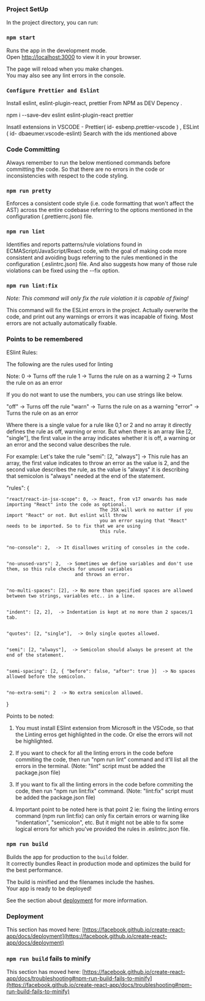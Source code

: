 
### Project SetUp

In the project directory, you can run:

### `npm start`

Runs the app in the development mode.\
Open [http://localhost:3000](http://localhost:3000) to view it in your browser.

The page will reload when you make changes.\
You may also see any lint errors in the console.

### `Configure Prettier and Eslint`

Install eslint, eslint-plugin-react, prettier From NPM as DEV Depency .

npm i --save-dev eslint eslint-plugin-react prettier

Insatll extensions in VSCODE - Prettier( id- esbenp.prettier-vscode ) , ESLint ( id- dbaeumer.vscode-eslint)
Search with the ids mentioned above

### Code Committing

Always remember to run the below mentioned commands before committing the code.
So that there are no errors in the code or inconsistencies with respect to the code styling.

### `npm run pretty`

Enforces a consistent code style (i.e. code formatting that won't affect the AST) across the entire codebase referring to the options mentioned in the configuration (.prettierrc.json) file.

### `npm run lint`

Identifies and reports patterns/rule violations found in ECMAScript/JavaScript/React code, with the
goal of making code more consistent and avoiding bugs referring to the rules mentioned in the
configuration (.eslintrc.json) file. And also suggests how many of those rule violations can be
fixed using the --fix option.

### `npm run lint:fix`

_Note: This command will only fix the rule violation it is capable of fixing!_

This command will fix the ESLint errors in the project. Actually overwrite the code, and print out any warnings or errors it was incapable of fixing. Most errors are not actually automatically fixable.

### Points to be remembered

ESlint Rules:

The following are the rules used for linting

Note:
0 -> Turns off the rule
1 -> Turns the rule on as a warning
2 -> Turns the rule on as an error

If you do not want to use the numbers, you can use strings like below.

"off" -> Turns off the rule
"warn" -> Turns the rule on as a warning
"error" -> Turns the rule on as an error

Where there is a single value for a rule like 0,1 or 2 and no array it directly defines the rule as off, warning or error.
But when there is an array like [2, "single"], the first value in the array indicates whether it is off, a warning
or an error and the second value describes the rule.

For example:
Let's take the rule "semi": [2, "always"] -> This rule has an array, the first value indicates to throw an
error as the value is 2, and the second value describes the rule, as the
value is "always" it is describing that semicolon is "always" needed at the
end of the statement.

"rules": {

    "react/react-in-jsx-scope": 0, -> React, from v17 onwards has made importing "React" into the code as optional.
                                      The JSX will work no matter if you import "React" or not. But eslint will throw
                                      you an error saying that "React" needs to be imported. So to fix that we are using
                                      this rule.


    "no-console": 2,  -> It disallowes writing of consoles in the code.


    "no-unused-vars": 2,  -> Sometimes we define variables and don't use them, so this rule checks for unused variables
                             and throws an error.


    "no-multi-spaces": [2], -> No more than specified spaces are allowed between two strings, variables etc.. in a line.


    "indent": [2, 2],  -> Indentation is kept at no more than 2 spaces/1 tab.


    "quotes": [2, "single"],  -> Only single quotes allowed.


    "semi": [2, "always"],  -> Semicolon should always be present at the end of the statement.


    "semi-spacing": [2, { "before": false, "after": true }]  -> No spaces allowed before the semicolon.


    "no-extra-semi": 2  -> No extra semicolon allowed.

}

Points to be noted:

1. You must install ESlint extension from Microsoft in the VSCode, so that the Linting erros get highlighted in the code.
   Or else the errors will not be highlighted.

2. If you want to check for all the linting errors in the code before commiting the code, then run "npm run lint" command
   and it'll list all the errors in the terminal. (Note: "lint" script must be added the package.json file)

3. If you want to fix all the linting errors in the code before commiting the code, then run "npm run lint:fix" command.
   (Note: "lint:fix" script must be added the package.json file)

4. Important point to be noted here is that point 2 ie: fixing the linting errors command (npm run lint:fix) can only fix
   certain errors or warning like "indentation", "semicolon", etc. But it might not be able to fix some logical errors
   for which you've provided the rules in .eslintrc.json file.

### `npm run build`

Builds the app for production to the `build` folder.\
It correctly bundles React in production mode and optimizes the build for the best performance.

The build is minified and the filenames include the hashes.\
Your app is ready to be deployed!

See the section about [deployment](https://facebook.github.io/create-react-app/docs/deployment) for more information.

### Deployment

This section has moved here: [https://facebook.github.io/create-react-app/docs/deployment](https://facebook.github.io/create-react-app/docs/deployment)

### `npm run build` fails to minify

This section has moved here: [https://facebook.github.io/create-react-app/docs/troubleshooting#npm-run-build-fails-to-minify](https://facebook.github.io/create-react-app/docs/troubleshooting#npm-run-build-fails-to-minify)
